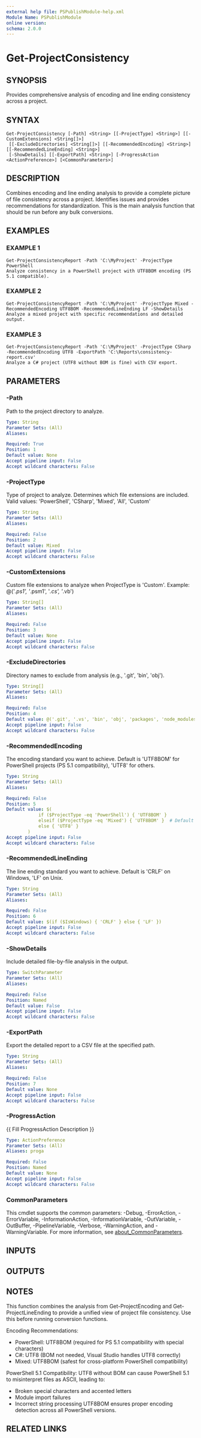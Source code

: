 ```yaml
---
external help file: PSPublishModule-help.xml
Module Name: PSPublishModule
online version:
schema: 2.0.0
---
```


# Get-ProjectConsistency

## SYNOPSIS
Provides comprehensive analysis of encoding and line ending consistency across a project.

## SYNTAX

```
Get-ProjectConsistency [-Path] <String> [[-ProjectType] <String>] [[-CustomExtensions] <String[]>]
 [[-ExcludeDirectories] <String[]>] [[-RecommendedEncoding] <String>] [[-RecommendedLineEnding] <String>]
 [-ShowDetails] [[-ExportPath] <String>] [-ProgressAction <ActionPreference>] [<CommonParameters>]
```

## DESCRIPTION
Combines encoding and line ending analysis to provide a complete picture of file consistency
across a project.
Identifies issues and provides recommendations for standardization.
This is the main analysis function that should be run before any bulk conversions.

## EXAMPLES

### EXAMPLE 1
```
Get-ProjectConsistencyReport -Path 'C:\MyProject' -ProjectType PowerShell
Analyze consistency in a PowerShell project with UTF8BOM encoding (PS 5.1 compatible).
```

### EXAMPLE 2
```
Get-ProjectConsistencyReport -Path 'C:\MyProject' -ProjectType Mixed -RecommendedEncoding UTF8BOM -RecommendedLineEnding LF -ShowDetails
Analyze a mixed project with specific recommendations and detailed output.
```

### EXAMPLE 3
```
Get-ProjectConsistencyReport -Path 'C:\MyProject' -ProjectType CSharp -RecommendedEncoding UTF8 -ExportPath 'C:\Reports\consistency-report.csv'
Analyze a C# project (UTF8 without BOM is fine) with CSV export.
```

## PARAMETERS

### -Path
Path to the project directory to analyze.

```yaml
Type: String
Parameter Sets: (All)
Aliases:

Required: True
Position: 1
Default value: None
Accept pipeline input: False
Accept wildcard characters: False
```

### -ProjectType
Type of project to analyze.
Determines which file extensions are included.
Valid values: 'PowerShell', 'CSharp', 'Mixed', 'All', 'Custom'

```yaml
Type: String
Parameter Sets: (All)
Aliases:

Required: False
Position: 2
Default value: Mixed
Accept pipeline input: False
Accept wildcard characters: False
```

### -CustomExtensions
Custom file extensions to analyze when ProjectType is 'Custom'.
Example: @('*.ps1', '*.psm1', '*.cs', '*.vb')

```yaml
Type: String[]
Parameter Sets: (All)
Aliases:

Required: False
Position: 3
Default value: None
Accept pipeline input: False
Accept wildcard characters: False
```

### -ExcludeDirectories
Directory names to exclude from analysis (e.g., '.git', 'bin', 'obj').

```yaml
Type: String[]
Parameter Sets: (All)
Aliases:

Required: False
Position: 4
Default value: @('.git', '.vs', 'bin', 'obj', 'packages', 'node_modules', '.vscode')
Accept pipeline input: False
Accept wildcard characters: False
```

### -RecommendedEncoding
The encoding standard you want to achieve.
Default is 'UTF8BOM' for PowerShell projects (PS 5.1 compatibility), 'UTF8' for others.

```yaml
Type: String
Parameter Sets: (All)
Aliases:

Required: False
Position: 5
Default value: $(
            if ($ProjectType -eq 'PowerShell') { 'UTF8BOM' }
            elseif ($ProjectType -eq 'Mixed') { 'UTF8BOM' }  # Default to PowerShell-safe for mixed projects
            else { 'UTF8' }
        )
Accept pipeline input: False
Accept wildcard characters: False
```

### -RecommendedLineEnding
The line ending standard you want to achieve.
Default is 'CRLF' on Windows, 'LF' on Unix.

```yaml
Type: String
Parameter Sets: (All)
Aliases:

Required: False
Position: 6
Default value: $(if ($IsWindows) { 'CRLF' } else { 'LF' })
Accept pipeline input: False
Accept wildcard characters: False
```

### -ShowDetails
Include detailed file-by-file analysis in the output.

```yaml
Type: SwitchParameter
Parameter Sets: (All)
Aliases:

Required: False
Position: Named
Default value: False
Accept pipeline input: False
Accept wildcard characters: False
```

### -ExportPath
Export the detailed report to a CSV file at the specified path.

```yaml
Type: String
Parameter Sets: (All)
Aliases:

Required: False
Position: 7
Default value: None
Accept pipeline input: False
Accept wildcard characters: False
```

### -ProgressAction
{{ Fill ProgressAction Description }}

```yaml
Type: ActionPreference
Parameter Sets: (All)
Aliases: proga

Required: False
Position: Named
Default value: None
Accept pipeline input: False
Accept wildcard characters: False
```

### CommonParameters
This cmdlet supports the common parameters: -Debug, -ErrorAction, -ErrorVariable, -InformationAction, -InformationVariable, -OutVariable, -OutBuffer, -PipelineVariable, -Verbose, -WarningAction, and -WarningVariable. For more information, see [about_CommonParameters](http://go.microsoft.com/fwlink/?LinkID=113216).

## INPUTS

## OUTPUTS

## NOTES
This function combines the analysis from Get-ProjectEncoding and Get-ProjectLineEnding
to provide a unified view of project file consistency.
Use this before running conversion functions.

Encoding Recommendations:
- PowerShell: UTF8BOM (required for PS 5.1 compatibility with special characters)
- C#: UTF8 (BOM not needed, Visual Studio handles UTF8 correctly)
- Mixed: UTF8BOM (safest for cross-platform PowerShell compatibility)

PowerShell 5.1 Compatibility:
UTF8 without BOM can cause PowerShell 5.1 to misinterpret files as ASCII, leading to:
- Broken special characters and accented letters
- Module import failures
- Incorrect string processing
UTF8BOM ensures proper encoding detection across all PowerShell versions.

## RELATED LINKS
